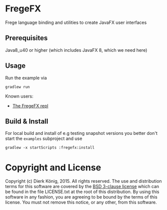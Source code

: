 # FregeFX
Frege language binding and utilities to create JavaFX user interfaces

## Prerequisites

Java8_u40 or higher (which includes JavaFX 8, which we need here)

## Usage

Run the example via
    
    gradlew run

Known users:

* [The FregeFX repl](https://github.com/Dierk/frepl-gui)


## Build & Install

For local build and install of e.g testing snapshot versions 
you better don't start the `examples` subproject and use
 
    gradlew -x startScripts :fregefx:install


# Copyright and License

Copyright (c) Dierk König, 2015. All rights reserved.
The use and distribution terms for this software are covered by the
[BSD 3-clause license](http://opensource.org/licenses/BSD-3-Clause)
which can be found in the file LICENSE.txt at the root of this distribution.
By using this software in any fashion, you are agreeing to be bound by the terms of this license.
You must not remove this notice, or any other, from this software.
